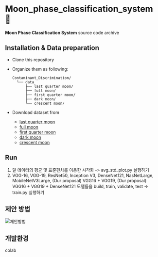 # Moon_phase_classification_system 🌛
**Moon Phase Classification System** source code archive
  
## Installation & Data preparation
  - Clone this repository
  
  - Organize them as following:
    ```
    Contaminant_Discrimination/
      └── data
          ├── last quarter moon/
          ├── full moon/
          ├── first quarter moon/
          ├── dark moon/
          └── crescent moon/
    ```
    
  - Download dataset from
      - [last quarter moon](https://drive.google.com/drive/folders/1LgDoeIt_kELMCbaR9OfY83kyUOKZLzHs?usp=sharing)
      - [full moon](https://drive.google.com/drive/folders/1uT1CvklBNQsKLx3hdADOh9FpYmFG0va4?usp=sharing)
      - [first quarter moon](https://drive.google.com/drive/folders/1q7vMkgyT_2N38aZspgYX76Q4hXjRNIKl?usp=sharing)
      - [dark moon](https://drive.google.com/drive/folders/1P4Yd67f4f73ELwiZMCOjdJU6E6fsq7Zs?usp=sharing)
      - [crescent moon](https://drive.google.com/drive/folders/1Dy_VH3L4NC7pPY6NHZW652OkypiJFqyj?usp=sharing)
   


## Run
 1. 달 데이터의 평균 및 표준편차를 이용한 시각화 -> avg_std_plot.py 실행하기
 2. VGG-16, VGG-19, ResNet50, Inception V3, DenseNet121, NasNetLarge, MobileNetV3Large, (Our proposal) VGG16 + VGG19, (Our proposal) VGG16 + VGG19 + DenseNet121 모델들을 build, train, validate, test -> train.py 실행하기
  

## 제안 방법
![제안방법](https://user-images.githubusercontent.com/55689863/190143267-a8011093-4ecd-4db1-8ba7-610dcd895430.png)

## 개발환경
colab
